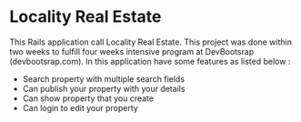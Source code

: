 # Locality Real Estate
This Rails application call Locality Real Estate. This project was done within two weeks to fulfill four weeks intensive program at DevBootsrap (devbootsrap.com). In this application have some features as listed below :
  - Search property with multiple search fields
  - Can publish your property with your details
  - Can show property that you create
  - Can login to edit your property
